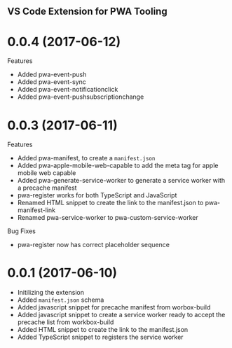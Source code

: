 ## VS Code Extension for PWA Tooling

<a name="0.0.4"></a>
# 0.0.4 (2017-06-12)

Features
* Added pwa-event-push
* Added pwa-event-sync
* Added pwa-event-notificationclick
* Added pwa-event-pushsubscriptionchange

<a name="0.0.3"></a>
# 0.0.3 (2017-06-11)

Features
* Added pwa-manifest, to create a `manifest.json`
* Added pwa-apple-mobile-web-capable to add the meta tag for apple mobile web capable
* Added pwa-generate-service-worker to generate a service worker with a precache manifest
* pwa-register works for both TypeScript and JavaScript
* Renamed HTML snippet to create the link to the manifest.json to pwa-manifest-link
* Renamed pwa-service-worker to pwa-custom-service-worker

Bug Fixes
* pwa-register now has correct placeholder sequence

<a name="0.0.1"></a>
# 0.0.1 (2017-06-10)

* Initilizing the extension
* Added `manifest.json` schema
* Added javascript snippet for precache manifest from worbox-build
* Added javascript snippet to create a service worker ready to accept the precache list from workbox-build
* Added HTML snippet to create the link to the manifest.json
* Added TypeScript snippet to registers the service worker
